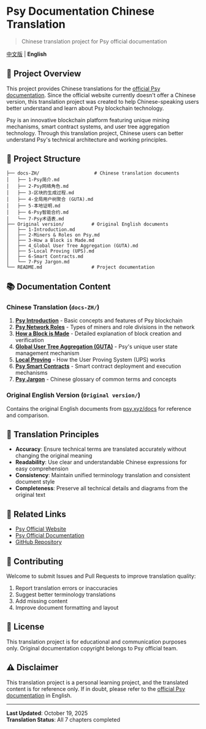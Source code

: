 # Psy Documentation Chinese Translation

> Chinese translation project for Psy official documentation

[中文版](README.md) | **English**

## 📖 Project Overview

This project provides Chinese translations for the [official Psy documentation](https://psy.xyz/docs). Since the official website currently doesn't offer a Chinese version, this translation project was created to help Chinese-speaking users better understand and learn about Psy blockchain technology.

Psy is an innovative blockchain platform featuring unique mining mechanisms, smart contract systems, and user tree aggregation technology. Through this translation project, Chinese users can better understand Psy's technical architecture and working principles.

## 📁 Project Structure

```
├── docs-ZH/                    # Chinese translation documents
│   ├── 1-Psy简介.md
│   ├── 2-Psy网络角色.md
│   ├── 3-区块的生成过程.md
│   ├── 4-全局用户树聚合 (GUTA).md
│   ├── 5-本地证明.md
│   ├── 6-Psy智能合约.md
│   └── 7-Psy术语表.md
├── Original version/          # Original English documents
│   ├── 1-Introduction.md
│   ├── 2-Miners & Roles on Psy.md
│   ├── 3-How a Block is Made.md
│   ├── 4_Global User Tree Aggregation (GUTA).md
│   ├── 5-Local Proving (UPS).md
│   ├── 6-Smart Contracts.md
│   └── 7-Psy Jargon.md
└── README.md                  # Project documentation
```

## 📚 Documentation Content

### Chinese Translation (`docs-ZH/`)

1. **[Psy Introduction](docs-ZH/1-Psy简介.md)** - Basic concepts and features of Psy blockchain
2. **[Psy Network Roles](docs-ZH/2-Psy网络角色.md)** - Types of miners and role divisions in the network
3. **[How a Block is Made](docs-ZH/3-区块的生成过程.md)** - Detailed explanation of block creation and verification
4. **[Global User Tree Aggregation (GUTA)](docs-ZH/4-全局用户树聚合%20(GUTA).md)** - Psy's unique user state management mechanism
5. **[Local Proving](docs-ZH/5-本地证明.md)** - How the User Proving System (UPS) works
6. **[Psy Smart Contracts](docs-ZH/6-Psy智能合约.md)** - Smart contract deployment and execution mechanisms
7. **[Psy Jargon](docs-ZH/7-Psy术语表.md)** - Chinese glossary of common terms and concepts

### Original English Version (`Original version/`)

Contains the original English documents from [psy.xyz/docs](https://psy.xyz/docs) for reference and comparison.

## 🎯 Translation Principles

- **Accuracy**: Ensure technical terms are translated accurately without changing the original meaning
- **Readability**: Use clear and understandable Chinese expressions for easy comprehension
- **Consistency**: Maintain unified terminology translation and consistent document style
- **Completeness**: Preserve all technical details and diagrams from the original text

## 🔗 Related Links

- [Psy Official Website](https://psy.xyz/)
- [Psy Official Documentation](https://psy.xyz/docs)
- [GitHub Repository](https://github.com/CurtisYan/Psy-doc-ZH)

## 📝 Contributing

Welcome to submit Issues and Pull Requests to improve translation quality:

1. Report translation errors or inaccuracies
2. Suggest better terminology translations
3. Add missing content
4. Improve document formatting and layout

## 📄 License

This translation project is for educational and communication purposes only. Original documentation copyright belongs to Psy official team.

## ⚠️ Disclaimer

This translation project is a personal learning project, and the translated content is for reference only. If in doubt, please refer to the [official Psy documentation](https://psy.xyz/docs) in English.

---

**Last Updated**: October 19, 2025  
**Translation Status**: All 7 chapters completed
